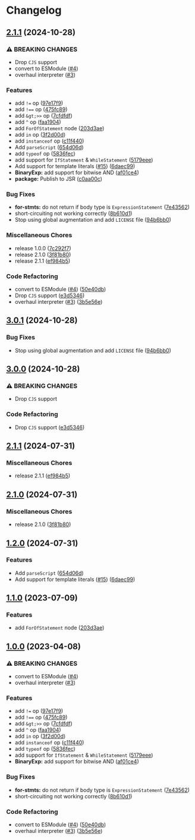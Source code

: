 # Changelog

## [2.1.1](https://github.com/LuanRT/Jinter/compare/jintr-v3.0.1...jintr-v2.1.1) (2024-10-28)


### ⚠ BREAKING CHANGES

* Drop `CJS` support
* convert to ESModule ([#4](https://github.com/LuanRT/Jinter/issues/4))
* overhaul interpreter ([#3](https://github.com/LuanRT/Jinter/issues/3))

### Features

* add `!=` op ([97e17f9](https://github.com/LuanRT/Jinter/commit/97e17f94185e8209da76e522c510c885758b4085))
* add `!==` op ([475fc89](https://github.com/LuanRT/Jinter/commit/475fc897269e70be900073c302e2f31e4e18b9fb))
* add `&gt;>>` op ([7cfdfdf](https://github.com/LuanRT/Jinter/commit/7cfdfdffe8e720918b9433373fe0ce1a07c079ca))
* add `^` op ([faa1904](https://github.com/LuanRT/Jinter/commit/faa19047be2548013f17bbe80a8625bc87595479))
* add `ForOfStatement` node ([203d3ae](https://github.com/LuanRT/Jinter/commit/203d3ae09dbdf9e86a3d5870485645c261465384))
* add `in` op ([3f2d00d](https://github.com/LuanRT/Jinter/commit/3f2d00df441dbbbc97ba6b7293a381d572240959))
* add `instanceof` op ([c11f440](https://github.com/LuanRT/Jinter/commit/c11f44021014d158946b9163ead47efde4f98e5a))
* Add `parseScript` ([654d06d](https://github.com/LuanRT/Jinter/commit/654d06d5d9a7c9f4d2c462c09372e37e65ade092))
* add `typeof` op ([5836fec](https://github.com/LuanRT/Jinter/commit/5836fecfa4a00f98021ec35bf832ec4fd0365102))
* add support for `IfStatement` & `WhileStatement` ([5179eee](https://github.com/LuanRT/Jinter/commit/5179eeeec5b8eae745c5ebad17a74e7cdfc09f62))
* Add support for template literals ([#15](https://github.com/LuanRT/Jinter/issues/15)) ([6daec99](https://github.com/LuanRT/Jinter/commit/6daec990fbe17792865cd1fdb0309a30dfeeb094))
* **BinaryExp:** add support for bitwise AND ([af01ce4](https://github.com/LuanRT/Jinter/commit/af01ce485b2ee48ecaaae02171a0362975526e7f))
* **package:** Publish to JSR ([c0aa00c](https://github.com/LuanRT/Jinter/commit/c0aa00ce5e2c45f67bcbc22f0140c2231ca8d5a8))


### Bug Fixes

* **for-stmts:** do not return if body type is `ExpressionStatement` ([7e43562](https://github.com/LuanRT/Jinter/commit/7e435624cb7d6ea086507a7743b169c6f08fc024))
* short-circuiting not working correctly ([8b610d1](https://github.com/LuanRT/Jinter/commit/8b610d1ca282065ef9822e949d3e24fb1d43152b))
* Stop using global augmentation and add `LICENSE` file ([94b6bb0](https://github.com/LuanRT/Jinter/commit/94b6bb0a67a183a994bb5b9134f90e4eb18e6d35))


### Miscellaneous Chores

* release 1.0.0 ([7c292f7](https://github.com/LuanRT/Jinter/commit/7c292f7c1e187a5a2d59e4f85871d61375f6b0f2))
* release 2.1.0 ([3f81b80](https://github.com/LuanRT/Jinter/commit/3f81b80da2761b42be8f48c8517b4a1694d19837))
* release 2.1.1 ([ef984b5](https://github.com/LuanRT/Jinter/commit/ef984b530c25320562f9bb37fde680b290558e44))


### Code Refactoring

* convert to ESModule ([#4](https://github.com/LuanRT/Jinter/issues/4)) ([50e40db](https://github.com/LuanRT/Jinter/commit/50e40dbf91bf98e9b13c5404d82de908b5412117))
* Drop `CJS` support ([e3d5346](https://github.com/LuanRT/Jinter/commit/e3d53466c5021e3ca0b934317aa9fdad338cafee))
* overhaul interpreter ([#3](https://github.com/LuanRT/Jinter/issues/3)) ([3b5e56e](https://github.com/LuanRT/Jinter/commit/3b5e56ed24ba55aee1ef936c6b14bd8be0b0cde5))

## [3.0.1](https://github.com/LuanRT/Jinter/compare/v3.0.0...v3.0.1) (2024-10-28)


### Bug Fixes

* Stop using global augmentation and add `LICENSE` file ([94b6bb0](https://github.com/LuanRT/Jinter/commit/94b6bb0a67a183a994bb5b9134f90e4eb18e6d35))

## [3.0.0](https://github.com/LuanRT/Jinter/compare/v2.1.1...v3.0.0) (2024-10-28)


### ⚠ BREAKING CHANGES

* Drop `CJS` support

### Code Refactoring

* Drop `CJS` support ([e3d5346](https://github.com/LuanRT/Jinter/commit/e3d53466c5021e3ca0b934317aa9fdad338cafee))

## [2.1.1](https://github.com/LuanRT/Jinter/compare/v2.1.0...v2.1.1) (2024-07-31)


### Miscellaneous Chores

* release 2.1.1 ([ef984b5](https://github.com/LuanRT/Jinter/commit/ef984b530c25320562f9bb37fde680b290558e44))

## [2.1.0](https://github.com/LuanRT/Jinter/compare/v1.2.0...v2.1.0) (2024-07-31)


### Miscellaneous Chores

* release 2.1.0 ([3f81b80](https://github.com/LuanRT/Jinter/commit/3f81b80da2761b42be8f48c8517b4a1694d19837))

## [1.2.0](https://github.com/LuanRT/Jinter/compare/v1.1.0...v1.2.0) (2024-07-31)


### Features

* Add `parseScript` ([654d06d](https://github.com/LuanRT/Jinter/commit/654d06d5d9a7c9f4d2c462c09372e37e65ade092))
* Add support for template literals ([#15](https://github.com/LuanRT/Jinter/issues/15)) ([6daec99](https://github.com/LuanRT/Jinter/commit/6daec990fbe17792865cd1fdb0309a30dfeeb094))

## [1.1.0](https://github.com/LuanRT/Jinter/compare/v1.0.0...v1.1.0) (2023-07-09)


### Features

* add `ForOfStatement` node ([203d3ae](https://github.com/LuanRT/Jinter/commit/203d3ae09dbdf9e86a3d5870485645c261465384))

## [1.0.0](https://github.com/LuanRT/Jinter/compare/v1.0.0...v1.0.0) (2023-04-08)


### ⚠ BREAKING CHANGES

* convert to ESModule ([#4](https://github.com/LuanRT/Jinter/issues/4))
* overhaul interpreter ([#3](https://github.com/LuanRT/Jinter/issues/3))

### Features

* add `!=` op ([97e17f9](https://github.com/LuanRT/Jinter/commit/97e17f94185e8209da76e522c510c885758b4085))
* add `!==` op ([475fc89](https://github.com/LuanRT/Jinter/commit/475fc897269e70be900073c302e2f31e4e18b9fb))
* add `&gt;>>` op ([7cfdfdf](https://github.com/LuanRT/Jinter/commit/7cfdfdffe8e720918b9433373fe0ce1a07c079ca))
* add `^` op ([faa1904](https://github.com/LuanRT/Jinter/commit/faa19047be2548013f17bbe80a8625bc87595479))
* add `in` op ([3f2d00d](https://github.com/LuanRT/Jinter/commit/3f2d00df441dbbbc97ba6b7293a381d572240959))
* add `instanceof` op ([c11f440](https://github.com/LuanRT/Jinter/commit/c11f44021014d158946b9163ead47efde4f98e5a))
* add `typeof` op ([5836fec](https://github.com/LuanRT/Jinter/commit/5836fecfa4a00f98021ec35bf832ec4fd0365102))
* add support for `IfStatement` & `WhileStatement` ([5179eee](https://github.com/LuanRT/Jinter/commit/5179eeeec5b8eae745c5ebad17a74e7cdfc09f62))
* **BinaryExp:** add support for bitwise AND ([af01ce4](https://github.com/LuanRT/Jinter/commit/af01ce485b2ee48ecaaae02171a0362975526e7f))


### Bug Fixes

* **for-stmts:** do not return if body type is `ExpressionStatement` ([7e43562](https://github.com/LuanRT/Jinter/commit/7e435624cb7d6ea086507a7743b169c6f08fc024))
* short-circuiting not working correctly ([8b610d1](https://github.com/LuanRT/Jinter/commit/8b610d1ca282065ef9822e949d3e24fb1d43152b))


### Code Refactoring

* convert to ESModule ([#4](https://github.com/LuanRT/Jinter/issues/4)) ([50e40db](https://github.com/LuanRT/Jinter/commit/50e40dbf91bf98e9b13c5404d82de908b5412117))
* overhaul interpreter ([#3](https://github.com/LuanRT/Jinter/issues/3)) ([3b5e56e](https://github.com/LuanRT/Jinter/commit/3b5e56ed24ba55aee1ef936c6b14bd8be0b0cde5))
